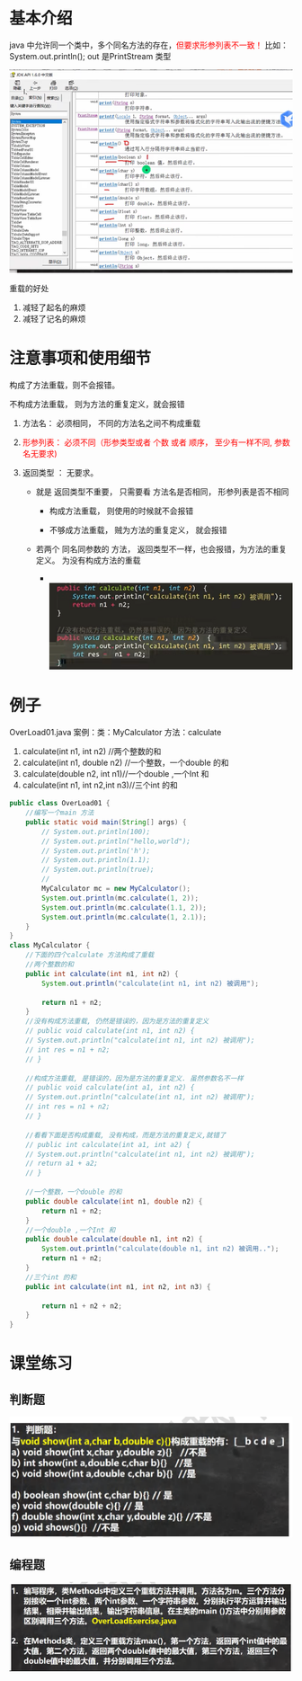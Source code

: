 # 基本介绍

java 中允许同一个类中，多个同名方法的存在，<font color=red>但要求形参列表不一致！</font>
比如：System.out.println(); out 是PrintStream 类型

![](..\Image\0227_01_方法的重载_Println的重载.png)

重载的好处

1) 减轻了起名的麻烦
2) 减轻了记名的麻烦

# 注意事项和使用细节

构成了方法重载，则不会报错。 

不构成方法重载， 则为方法的重复定义，就会报错 

1. 方法名： 必须相同， 不同的方法名之间不构成重载

2. <font color=red>形参列表： 必须不同（形参类型或者 个数 或者 顺序， 至少有一样不同,  参数名无要求) </font>

3. 返回类型 ： 无要求。 
   
   - 就是 返回类型不重要， 只需要看 方法名是否相同， 形参列表是否不相同 
     
     - 构成方法重载， 则使用的时候就不会报错
     
     - 不够成方法重载， 贼为方法的重复定义， 就会报错 
   
   - 若两个 同名同参数的 方法， 返回类型不一样，也会报错，为方法的重复定义。 为没有构成方法的重载
     
     -     ![](..\Image\0227_03_方法的重载_使用事项和细节_返回类型相同.png)

# 例子

OverLoad01.java
案例：类：MyCalculator 方法：calculate

1) calculate(int n1, int n2) //两个整数的和
2) calculate(int n1, double n2) //一个整数，一个double 的和
3) calculate(double n2, int n1)//一个double ,一个Int 和
4) calculate(int n1, int n2,int n3)//三个int 的和

```java
public class OverLoad01 {
    //编写一个main 方法
    public static void main(String[] args) {
        // System.out.println(100);
        // System.out.println("hello,world");
        // System.out.println('h');
        // System.out.println(1.1);
        // System.out.println(true);
        //
        MyCalculator mc = new MyCalculator();
        System.out.println(mc.calculate(1, 2));
        System.out.println(mc.calculate(1.1, 2));
        System.out.println(mc.calculate(1, 2.1));
    }
}
class MyCalculator {
    //下面的四个calculate 方法构成了重载
    //两个整数的和
    public int calculate(int n1, int n2) {
        System.out.println("calculate(int n1, int n2) 被调用");

        return n1 + n2;
    }
    //没有构成方法重载, 仍然是错误的，因为是方法的重复定义
    // public void calculate(int n1, int n2) {
    // System.out.println("calculate(int n1, int n2) 被调用");
    // int res = n1 + n2;
    // }

    //构成方法重载, 是错误的，因为是方法的重复定义. 虽然参数名不一样 
    // public void calculate(int a1, int n2) {
    // System.out.println("calculate(int n1, int n2) 被调用");
    // int res = n1 + n2;
    // }

    //看看下面是否构成重载, 没有构成，而是方法的重复定义,就错了
    // public int calculate(int a1, int a2) {
    // System.out.println("calculate(int n1, int n2) 被调用");
    // return a1 + a2;
    // }

    //一个整数，一个double 的和
    public double calculate(int n1, double n2) {
        return n1 + n2;
    }
    //一个double ,一个Int 和
    public double calculate(double n1, int n2) {
        System.out.println("calculate(double n1, int n2) 被调用..");
        return n1 + n2;
    }
    //三个int 的和
    public int calculate(int n1, int n2, int n3) {

        return n1 + n2 + n2;
    }
}
```

# 课堂练习

## 判断题

![](..\Image\0227_02_方法的重载_练习题1.png)

## 编程题

![](..\Image\0227_04_方法的重载_练习题2.png)

```java

```
